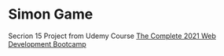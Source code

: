 # Simon Game

Secrion 15 Project from Udemy Course [The Complete 2021 Web Development Bootcamp](https://www.udemy.com/course/the-complete-web-development-bootcamp/)
